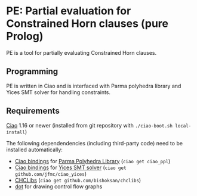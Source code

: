 # PE: Partial evaluation for Constrained Horn clauses (pure Prolog)

PE is a tool for partially evaluating Constrained Horn clauses.

## Programming 

PE is written in Ciao and is interfaced with Parma polyhedra
library and Yices SMT solver for handling constraints.  

## Requirements

[Ciao](https://github.com/ciao-lang/ciao) 1.16 or newer (installed
from git repository with `./ciao-boot.sh local-install`)

The following dependendencies (including third-party code) need to be
installed automatically:

* [Ciao bindings](https://github.com/ciao-lang/ciao_ppl) for [Parma Polyhedra Library](https://bugseng.com/products/ppl/) (`ciao get ciao_ppl`)
* [Ciao bindings](https://github.com/jfmc/ciao_yices) for [Yices SMT solver](https://yices.csl.sri.com/) (`ciao get github.com/jfmc/ciao_yices`)
* [CHCLibs](https://github.com/bishoksan/chclibs) (`ciao get github.com/bishoksan/chclibs`)
* [dot](www.graphviz.org) for drawing control flow graphs
